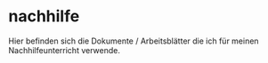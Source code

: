 nachhilfe
=========

Hier befinden sich die Dokumente / Arbeitsblätter die ich für meinen Nachhilfeunterricht verwende.
